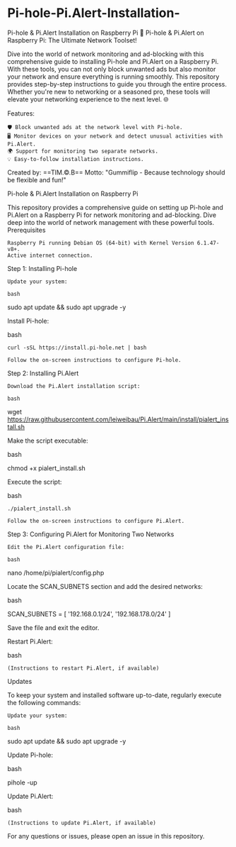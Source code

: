 # Pi-hole-Pi.Alert-Installation-

Pi-hole &amp; Pi.Alert Installation on Raspberry Pi
🚀 Pi-hole & Pi.Alert on Raspberry Pi: The Ultimate Network Toolset!

Dive into the world of network monitoring and ad-blocking with this comprehensive guide to installing Pi-hole and Pi.Alert on a Raspberry Pi. With these tools, you can not only block unwanted ads but also monitor your network and ensure everything is running smoothly. This repository provides step-by-step instructions to guide you through the entire process. Whether you're new to networking or a seasoned pro, these tools will elevate your networking experience to the next level. 🌐

Features:

    🛡️ Block unwanted ads at the network level with Pi-hole.
    🖥️ Monitor devices on your network and detect unusual activities with Pi.Alert.
    🌍 Support for monitoring two separate networks.
    💡 Easy-to-follow installation instructions.

Created by: ==TIM.©.B==
Motto: "Gummiflip - Because technology should be flexible and fun!"

Pi-hole & Pi.Alert Installation on Raspberry Pi

This repository provides a comprehensive guide on setting up Pi-hole and Pi.Alert on a Raspberry Pi for network monitoring and ad-blocking. Dive deep into the world of network management with these powerful tools.
Prerequisites

    Raspberry Pi running Debian OS (64-bit) with Kernel Version 6.1.47-v8+.
    Active internet connection.

Step 1: Installing Pi-hole

    Update your system:

    bash

sudo apt update && sudo apt upgrade -y

Install Pi-hole:

bash

    curl -sSL https://install.pi-hole.net | bash

    Follow the on-screen instructions to configure Pi-hole.

Step 2: Installing Pi.Alert

    Download the Pi.Alert installation script:

    bash

wget https://raw.githubusercontent.com/leiweibau/Pi.Alert/main/install/pialert_install.sh

Make the script executable:

bash

chmod +x pialert_install.sh

Execute the script:

bash

    ./pialert_install.sh

    Follow the on-screen instructions to configure Pi.Alert.

Step 3: Configuring Pi.Alert for Monitoring Two Networks

    Edit the Pi.Alert configuration file:

    bash

nano /home/pi/pialert/config.php

Locate the SCAN_SUBNETS section and add the desired networks:

bash

SCAN_SUBNETS = [ '192.168.0.1/24', '192.168.178.0/24' ]

Save the file and exit the editor.

Restart Pi.Alert:

bash

    (Instructions to restart Pi.Alert, if available)

Updates

To keep your system and installed software up-to-date, regularly execute the following commands:

    Update your system:

    bash

sudo apt update && sudo apt upgrade -y

Update Pi-hole:

bash

pihole -up

Update Pi.Alert:

bash

    (Instructions to update Pi.Alert, if available)

For any questions or issues, please open an issue in this repository.
